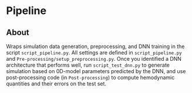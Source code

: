 
# Pipeline

## About

Wraps simulation data generation, preprocessing, and DNN training in the script `script_pipeline.py`. 
All settings are defined in `script_pipeline.py` and `Pre-processing/setup_preprocessing.py`. 
Once you identified a DNN architecture that performs well, run `script_test_dnn.py` to generate simulation based on 
0D-model parameters predicted by the DNN, and use post-processing code (in `Post-processing`) to compute hemodynamic 
quantities and their errors on the test set. 